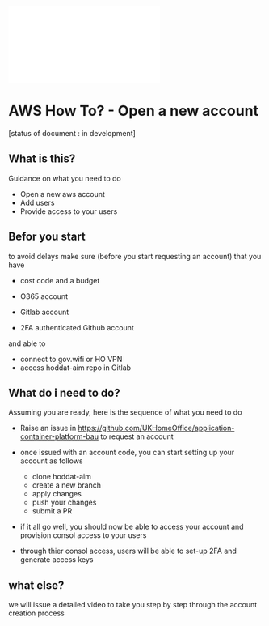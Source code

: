 
![go back to table of content](./README.md)


# AWS How To? - Open a new account

[status of document :  in development]


## What is this?

Guidance on what you need to do 

- Open  a new aws account 
- Add users
- Provide access to your users 


## Befor you start

to avoid delays make sure (before you start requesting an account) that you have

- cost code and a budget 

- O365 account 

- Gitlab account

- 2FA authenticated  Github account

and able to

- connect to gov.wifi or HO VPN
- access hoddat-aim repo in Gitlab


## What do i need to do?

Assuming you are ready,  here is the sequence of what you need to do

- Raise an issue in https://github.com/UKHomeOffice/application-container-platform-bau to request an account
- once issued with an account code, you can start setting up your account as follows

	- clone hoddat-aim
	- create a new branch 
	- apply changes
	- push your changes 
	- submit a PR 
- if it all go well, you should now be able to access your account and provision consol access to your users

- 	through thier consol access, users will be able to set-up 2FA and generate access keys  

## what else?
 
we will issue a detailed video to take you step by step through the account creation process





